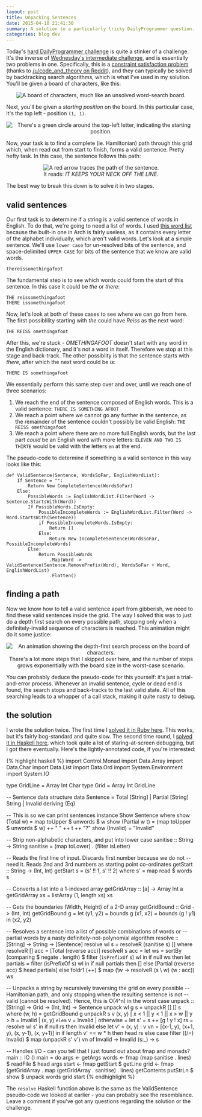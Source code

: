 ```yaml
---
layout: post
title: Unpacking Sentences
date: 2015-04-10 21:41:30
summary: A solution to a particularly tricky DailyProgrammer question.
categories: blog dev
---
```

Today's [hard DailyProgrammer challenge](//www.reddit.com/r/dailyprogrammer/comments/322hh0/) is quite a stinker of a challenge. It's the inverse of [Wednesday's intermediate challenge](//www.reddit.com/r/dailyprogrammer/comments/31thwb/), and is essentially two problems in one. Specifically, this is a [constraint satisfaction problem](http://en.wikipedia.org/wiki/Constraint_satisfaction_problem) (thanks to [/u/code\_and\_theory on Reddit](http://www.reddit.com/r/dailyprogrammer/comments/322hh0/20150410_challenge_209_hard_unpacking_a_sentence/cq7ye9z?context=1)), and they can typically be solved by backtracking search algorithms, which is what I've used in my solution. You'll be given a board of characters, like this:

<div style="text-align: center">
  <img alt="A board of characters, much like an unsolved word-search board." src="{{ site.base_url }}/images/unpacking/1.png" /><br/>
  <!-- <span class="post-meta small"></span> -->
</div>

Next, you'll be given a *starting position* on the board. In this particular case, it's the top left - position `(1, 1)`.

<div style="text-align: center">
  <img alt="There's a green circle around the top-left letter, indicating the starting position." src="{{ site.base_url }}/images/unpacking/2.png" /><br/>
  <!-- <span class="post-meta small"></span> -->
</div>

Now, your task is to find a complete (ie. Hamiltonian) path through this grid which, when read out from start to finish, forms a valid sentence. Pretty hefty task. In this case, the sentence follows this path:

<div style="text-align: center">
  <img alt="A red arrow traces the path of the sentence." src="{{ site.base_url }}/images/unpacking/3.png" /><br/>
  <span class="post-meta small">It reads: <em>IT KEEPS YOUR NECK OFF THE LINE</em>.</span>
</div>

The best way to break this down is to solve it in two stages.

## valid sentences

Our first task is to determine if a string is a valid sentence of words in English. To do that, we're going to need a list of words. I used [this word list](https://gist.githubusercontent.com/Quackmatic/512736d51d84277594f2/raw/words) because the built-in one in Arch is fairly useless, as it contains every letter of the alphabet individually, which aren't valid words. Let's look at a simple sentence. We'll use `lower case` for un-resolved bits of the sentence, and space-delimited `UPPER CASE` for bits of the sentence that we know are valid words.

    thereissomethingafoot

The fundamental step is to see which words could form the start of this sentence. In this case it could be *the* or *there*:

    THE reissomethingafoot
    THERE issomethingafoot

Now, let's look at both of these cases to see where we can go from here. The first possiblility starting with *the* could have *Reiss* as the next word:

    THE REISS omethingafoot

After this, we're stuck - *OMETHINGAFOOT* doesn't start with any word in the English dictionary, and it's not a word in itself. Therefore we stop at this stage and back-track. The other possiblity is that the sentence starts with *there*, after which the next word could be *is*:

    THERE IS somethingafoot

We essentially perform this same step over and over, until we reach one of three scenarios:

1. We reach the end of the sentence composed of English words. This is a valid sentence: `THERE IS SOMETHING AFOOT`
2. We reach a point where we cannot go any further in the sentence, as the remainder of the sentence couldn't possibly be valid English: `THE REISS omethingafoot`
3. We reach a point where there are no more full English words, but the last part *could* be an English word with more letters: `ELEVEN AND TWO IS THIRTE` would be valid with the letters `en` at the end.

The pseudo-code to determine if something is a valid sentence in this way looks like this:

    def ValidSentence(Sentence, WordsSoFar, EnglishWordList):
        If Sentence = "":
            Return New CompleteSentence(WordsSoFar)
        Else:
            PossibleWords := EnglishWordList.Filter(Word -> Sentence.StartsWith(Word))
            If PossibleWords.IsEmpty: 
                PossibleIncompleteWords := EnglishWordList.Filter(Word -> Word.StartsWith(Sentence))
                if PossibleIncompleteWords.IsEmpty: 
                    Return [] 
                Else: 
                    Return New IncompleteSentence(WordsSoFar, PossibleIncompleteWords)
            Else: 
                Return PossibleWords
                    .Map(Word -> ValidSentence(Sentence.RemovePrefix(Word), WordsSoFar + Word, EnglishWordList)
                    .Flatten()

## finding a path

Now we know how to tell a valid sentence apart from gibberish, we need to find these valid sentences inside the grid. The way I solved this was to just do a depth first search on every possible path, stopping only when a definitely-invalid sequence of characters is reached. This animation might do it some justice:

<div style="text-align: center">
  <img alt="An animation showing the depth-first search process on the board of characters." src="{{ site.base_url }}/images/unpacking/4.gif" /><br/>
  <span class="post-meta small">There's a lot more steps that I skipped over here, and the number of steps grows exponentially with the board size in the worst-case scenario.</span>
</div>

You can probably deduce the pseudo-code for this yourself: it's just a trial-and-error process. Whenever an invalid sentence, cycle or dead end is found, the search stops and back-tracks to the last valid state. All of this searching leads to a whopper of a call stack, making it quite nasty to debug.

## the solution

I wrote the solution twice. The first time I [solved it in Ruby here](https://gist.github.com/Quackmatic/087b59ea3b946ffb5b98). This works, but it's fairly bog-standard and quite slow. The second time round, I [solved it in Haskell here](https://gist.github.com/Quackmatic/07bb53f1750a05ebf87e), which took quite a lot of staring-at-screen debugging, but I got there eventually. Here's the lightly-annotated code, if you're interested:

{% highlight haskell %}
import Control.Monad
import Data.Array
import Data.Char
import Data.List
import Data.Ord
import System.Environment
import System.IO

type GridLine = Array Int Char
type Grid = Array Int GridLine

-- Sentence data structure
data Sentence = Total [String]
              | Partial [String] String
              | Invalid deriving (Eq)

-- This is so we can print sentences
instance Show Sentence where
    show (Total w)     = map toUpper $ unwords $ w
    show (Partial w t) = (map toUpper $ unwords $ w) ++ " " ++ t ++ "?"
    show (Invalid)     = "Invalid"

-- Strip non-alphabetic characters, and put into lower case
sanitise :: String -> String
sanitise = (map toLower) . (filter isLetter)

-- Reads the first line of input. Discards first number because we do not
-- need it. Reads 2nd and 3rd numbers as starting point co-ordinates
getStart :: String -> (Int, Int)
getStart s = (s' !! 1, s' !! 2) where s' = map read $ words s

-- Converts a list into a 1-indexed array
getGridArray :: [a] -> Array Int a
getGridArray xs = listArray (1, length xs) xs

-- Gets the boundaries (Width, Height) of a 2-D array
getGridBound :: Grid -> (Int, Int)
getGridBound g = let (y1, y2) = bounds g
                     (x1, x2) = bounds (g ! y1)
                 in  (x2, y2)

-- Resolves a sentence into a list of possible combinations of words or
-- partial words by a nasty definitely-not-polynomial algorithm
resolve :: [String] -> String -> [Sentence]
resolve wl s = resolveR (sanitise s) [] where
    resolveR [] acc = [Total (reverse acc)]
    resolveR  s acc = let ws = sortBy (comparing $ negate . length) $ filter (`isPrefixOf` s) wl
                      in  if null ws
                              then let partials = filter (isPrefixOf s) wl
                                   in  if null partials
                                           then []
                                       else [Partial (reverse acc) $ head partials]
                              else foldr1 (++) $ map (\w -> resolveR (s \\ w) (w : acc)) ws

-- Unpacks a string by recursively traversing the grid on every possible
-- Hamiltonian path, and only stopping when the resulting sentence is not
-- valid (cannot be resolved). Hence, this is O(4^n) in the worst case
unpack :: [String] -> Grid -> (Int, Int) -> Sentence
unpack wl g s = unpackR [] [] s where
    (w, h) = getGridBound g
    unpackR s v (x, y)
        | x < 1 || y < 1 || x > w || y > h = Invalid
        | (x, y) `elem` v = Invalid
        | otherwise
            = let s' = s ++ [g ! y ! x]
                  rs = resolve wl s'
              in  if null rs
                      then Invalid
                      else let v' = (x, y) : v
                               vn = [(x-1, y), (x+1, y), (x, y-1), (x, y+1)]
                           in  if length v' == w * h
                                   then head rs
                               else
                                   case filter ((/=) Invalid) $
                                        map (unpackR s' v') vn  of
                                       Invalid -> Invalid
                                       (s:_)   -> s

-- Handles I/O - can you tell that I just found out about fmap and monads?
main :: IO ()
main = do args  <- getArgs
          words <- fmap (map sanitise . lines) $ readFile $ head args
          start <- fmap getStart $ getLine
          grid  <- fmap (getGridArray . map (getGridArray . sanitise) . lines) getContents
          putStrLn $ show $ unpack words grid start
{% endhighlight %}

The `resolve` Haskell function above is the same as the ValidSentence pseudo-code we looked at earlier - you can probably see the resemblance. Leave a comment if you've got any questions regarding the solution or the challenge.
